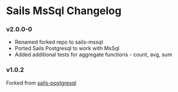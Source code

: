 # Sails MsSql Changelog

### v2.0.0-0
* Renamed forked repo to sails-mssql
* Ported Sails Postgresql to work with MsSql
* Added additional tests for aggregate functions - count, avg, sum

### v1.0.2
Forked from [sails-postgresql](https://github.com/balderdashy/sails-postgresql)
